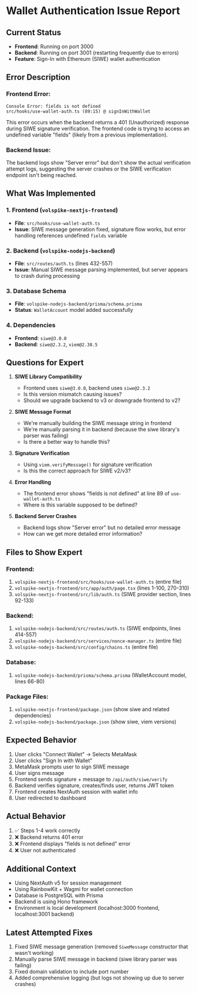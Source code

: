 # Wallet Authentication Issue Report

## Current Status
- **Frontend**: Running on port 3000
- **Backend**: Running on port 3001 (restarting frequently due to errors)
- **Feature**: Sign-In with Ethereum (SIWE) wallet authentication

## Error Description

### Frontend Error:
```
Console Error: fields is not defined
src/hooks/use-wallet-auth.ts (89:15) @ signInWithWallet
```

This error occurs when the backend returns a 401 (Unauthorized) response during SIWE signature verification. The frontend code is trying to access an undefined variable "fields" (likely from a previous implementation).

### Backend Issue:
The backend logs show "Server error" but don't show the actual verification attempt logs, suggesting the server crashes or the SIWE verification endpoint isn't being reached.

## What Was Implemented

### 1. Frontend (`volspike-nextjs-frontend`)
- **File**: `src/hooks/use-wallet-auth.ts`
- **Issue**: SIWE message generation fixed, signature flow works, but error handling references undefined `fields` variable

### 2. Backend (`volspike-nodejs-backend`)
- **File**: `src/routes/auth.ts` (lines 432-557)
- **Issue**: Manual SIWE message parsing implemented, but server appears to crash during processing

### 3. Database Schema
- **File**: `volspike-nodejs-backend/prisma/schema.prisma`
- **Status**: `WalletAccount` model added successfully

### 4. Dependencies
- **Frontend**: `siwe@3.0.0`
- **Backend**: `siwe@2.3.2`, `viem@2.38.5`

## Questions for Expert

1. **SIWE Library Compatibility**
   - Frontend uses `siwe@3.0.0`, backend uses `siwe@2.3.2`
   - Is this version mismatch causing issues?
   - Should we upgrade backend to v3 or downgrade frontend to v2?

2. **SIWE Message Format**
   - We're manually building the SIWE message string in frontend
   - We're manually parsing it in backend (because the siwe library's parser was failing)
   - Is there a better way to handle this?

3. **Signature Verification**
   - Using `viem.verifyMessage()` for signature verification
   - Is this the correct approach for SIWE v2/v3?

4. **Error Handling**
   - The frontend error shows "fields is not defined" at line 89 of `use-wallet-auth.ts`
   - Where is this variable supposed to be defined?

5. **Backend Server Crashes**
   - Backend logs show "Server error" but no detailed error message
   - How can we get more detailed error information?

## Files to Show Expert

### Frontend:
1. `volspike-nextjs-frontend/src/hooks/use-wallet-auth.ts` (entire file)
2. `volspike-nextjs-frontend/src/app/auth/page.tsx` (lines 1-100, 270-310)
3. `volspike-nextjs-frontend/src/lib/auth.ts` (SIWE provider section, lines 92-133)

### Backend:
1. `volspike-nodejs-backend/src/routes/auth.ts` (SIWE endpoints, lines 414-557)
2. `volspike-nodejs-backend/src/services/nonce-manager.ts` (entire file)
3. `volspike-nodejs-backend/src/config/chains.ts` (entire file)

### Database:
1. `volspike-nodejs-backend/prisma/schema.prisma` (WalletAccount model, lines 66-80)

### Package Files:
1. `volspike-nextjs-frontend/package.json` (show siwe and related dependencies)
2. `volspike-nodejs-backend/package.json` (show siwe, viem versions)

## Expected Behavior

1. User clicks "Connect Wallet" → Selects MetaMask
2. User clicks "Sign In with Wallet"
3. MetaMask prompts user to sign SIWE message
4. User signs message
5. Frontend sends signature + message to `/api/auth/siwe/verify`
6. Backend verifies signature, creates/finds user, returns JWT token
7. Frontend creates NextAuth session with wallet info
8. User redirected to dashboard

## Actual Behavior

1. ✅ Steps 1-4 work correctly
2. ❌ Backend returns 401 error
3. ❌ Frontend displays "fields is not defined" error
4. ❌ User not authenticated

## Additional Context

- Using NextAuth v5 for session management
- Using RainbowKit + Wagmi for wallet connection
- Database is PostgreSQL with Prisma
- Backend is using Hono framework
- Environment is local development (localhost:3000 frontend, localhost:3001 backend)

## Latest Attempted Fixes

1. Fixed SIWE message generation (removed `SiweMessage` constructor that wasn't working)
2. Manually parse SIWE message in backend (siwe library parser was failing)
3. Fixed domain validation to include port number
4. Added comprehensive logging (but logs not showing up due to server crashes)

